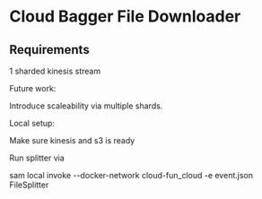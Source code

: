 # Cloud Bagger File Downloader

## Requirements

1 sharded kinesis stream

Future work:

Introduce scaleability via multiple shards.

Local setup:

Make sure kinesis and s3 is ready

Run splitter via

sam local invoke --docker-network cloud-fun_cloud -e event.json FileSplitter
